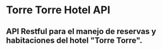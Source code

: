 # Torre Torre Hotel API
## API Restful para el manejo de reservas y habitaciones del hotel "Torre Torre".